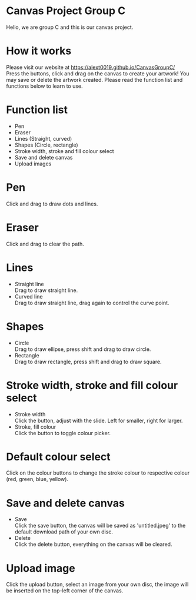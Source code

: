 # Canvas Project Group C
Hello, we are group C and this is our canvas project.
# How it works
Please visit our website at https://alext0019.github.io/CanvasGroupC/<br>
Press the buttons, click and drag on the canvas to create your artwork!
You may save or delete the artwork created.
Please read the function list and functions below to learn to use.
# Function list
- Pen
- Eraser
- Lines (Straight, curved)
- Shapes (Circle, rectangle)
- Stroke width, stroke and fill colour select
- Save and delete canvas
- Upload images
# Pen
Click and drag to draw dots and lines.
# Eraser
Click and drag to clear the path.
# Lines
- Straight line<br>
Drag to draw straight line.
- Curved line<br>
Drag to draw straight line, drag again to control the curve point.
# Shapes
- Circle<br>
Drag to draw ellipse, press shift and drag to draw circle.
- Rectangle<br>
Drag to draw rectangle, press shift and drag to draw square.
# Stroke width, stroke and fill colour select
- Stroke width<br>
Click the button, adjust with the slide. Left for smaller, right for larger.
- Stroke, fill colour<br>
Click the button to toggle colour picker.
# Default colour select
Click on the colour buttons to change the stroke colour to respective colour (red, green, blue, yellow).
# Save and delete canvas
- Save<br>
Click the save button, the canvas will be saved as 'untitled.jpeg' to the default download path of your own disc.
- Delete<br>
Click the delete button, everything on the canvas will be cleared.
# Upload image
Click the upload button, select an image from your own disc, the image will be inserted on the top-left corner of the canvas.
